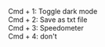 Cmd + 1: Toggle dark mode
<br>Cmd + 2: Save as txt file
<br>Cmd + 3: Speedometer
<br>Cmd + 4: don't
